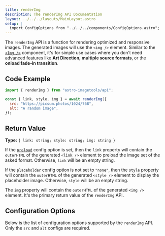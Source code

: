 ```yaml
---
title: renderImg
description: The renderImg API Documentation
layout: ../../../layouts/MainLayout.astro
setup: |
  import ConfigOptions from "../../../components/ConfigOptions.astro";
---
```


The `renderImg` API is a function for rendering optimized and responsive images. The generated images will use the `<img />` element. Similar to the [`<Img />`](/en/components/Img) component, it's for simple use cases where you don't need advanced features like **Art Direction**, **multiple source formats**, or the **onload fade-in transition**.

## Code Example

```js
import { renderImg } from "astro-imagetools/api";

const { link, style, img } = await renderImg({
  src: "https://picsum.photos/1024/768",
  alt: "A random image",
});
```

## Return Value

**Type:** `{ link: string; style: string; img: string }`

If the [`preload`](#preload) config option is set, then the `link` property will contain the `outerHTML` of the generated `<link />` element to preload the image set of the asked format. Otherwise, `link` will be an empty string.

If the [`placeholder`](#placeholder) config option is not set to `"none"`, then the `style` property will contain the `outerHTML` of the generated `<style />` element to display the placeholder image. Otherwise, `style` will be an empty string.

The `img` property will contain the `outerHTML` of the generated `<img />` element. It's the primary return value of the `renderImg` API.

## Configuration Options

Below is the list of configuration options supported by the `renderImg` API. Only the `src` and `alt` configs are required.

<ConfigOptions api="renderImg" />
